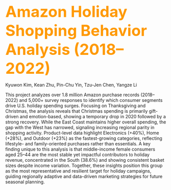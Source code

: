  <font color="FF9900" size="7"><b>Amazon Holiday Shopping Behavior Analysis (2018–2022)</b></font>


Kyuwon Kim, Kean Zhu, Pin-Chu Yin, Tzu-Jen Chen, Yangze Li

This project analyzes over 1.8 million Amazon purchase records (2018–2022) and 5,000+ survey responses to identify which consumer segments drive U.S. holiday spending surges. Focusing on Thanksgiving and Christmas, the analysis reveals that Christmas spending is primarily gift-driven and emotion-based, showing a temporary drop in 2020 followed by a strong recovery. While the East Coast maintains higher overall spending, the gap with the West has narrowed, signaling increasing regional parity in shopping activity. Product-level data highlight Electronics (+40%), Home (+28%), and Outdoor (+23%) as the fastest-growing categories, reflecting lifestyle- and family-oriented purchases rather than essentials. A key finding unique to this analysis is that middle-income female consumers aged 25–44 are the most stable yet impactful contributors to holiday revenue, concentrated in the South (38.6%) and showing consistent basket sizes despite income variation. Together, these insights position this group as the most representative and resilient target for holiday campaigns, guiding regionally adaptive and data-driven marketing strategies for future seasonal planning.






